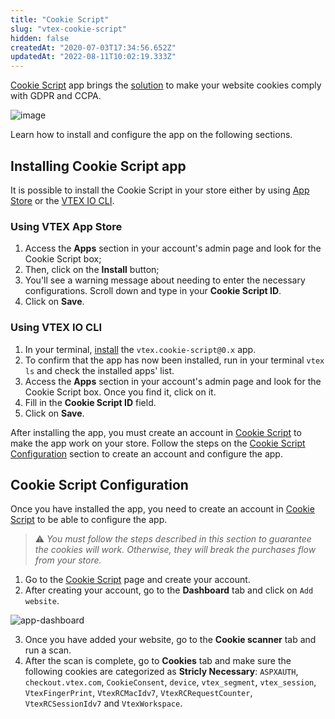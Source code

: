 ```yaml
---
title: "Cookie Script"
slug: "vtex-cookie-script"
hidden: false
createdAt: "2020-07-03T17:34:56.652Z"
updatedAt: "2022-08-11T10:02:19.333Z"
---
```


[Cookie Script](https://cookie-script.com/) app brings the [solution](https://apps.vtex.com/vtex-cookie-script/p) to make your website cookies comply with GDPR and CCPA.

![image](https://cdn.jsdelivr.net/gh/vtexdocs/dev-portal-content@main/images/vtex-cookie-script-0.png)

Learn how to install and configure the app on the following sections.


## Installing Cookie Script app

It is possible to install the Cookie Script in your store either by using [App Store](https://apps.vtex.com/vtex-cookie-script/p) or the [VTEX IO CLI](https://developers.vtex.com/docs/guides/vtex-io-documentation-vtex-io-cli-installation-and-command-reference).


  ### Using VTEX App Store
 
  
1. Access the **Apps** section in your account's admin page and look for the Cookie Script box;
2. Then, click on the **Install** button;
3. You'll see a warning message about needing to enter the necessary configurations. Scroll down and type in your **Cookie Script ID**.
4. Click on **Save**.

### Using VTEX IO CLI
 

1. In your terminal, [install](https://developers.vtex.com/docs/guides/vtex-io-documentation-installing-an-app/) the `vtex.cookie-script@0.x` app. 
3. To confirm that the app has now been installed, run in your terminal `vtex ls` and check the installed apps' list. 
4. Access the **Apps** section in your account's admin page and look for the Cookie Script box. Once you find it, click on it.
5. Fill in the **Cookie Script ID** field.
6. Click on **Save**.



After installing the app, you must create an account in [Cookie Script](https://cookie-script.com/create-an-account.html) to make the app work on your store. Follow the steps on the [Cookie Script Configuration](#cookie-script-configuration) section to create an account and configure the app.

## Cookie Script Configuration
Once you have installed the app, you need to create an account in [Cookie Script](https://cookie-script.com/create-an-account.html) to be able to configure the app.

>⚠️ *You must follow the steps described in this section to guarantee the cookies will work. Otherwise, they will break the purchases flow from your store.*

1. Go to the [Cookie Script](https://cookie-script.com/create-an-account.html) page and create your account.
2. After creating your account, go to the **Dashboard** tab and click on `Add website`.

![app-dashboard](https://cdn.jsdelivr.net/gh/vtexdocs/dev-portal-content@main/images/vtex-cookie-script-1.gif)

3. Once you have added your website, go to the **Cookie scanner** tab and run a scan. 
2. After the scan is complete, go to **Cookies** tab and make sure the following cookies are categorized as **Stricly Necessary**: `ASPXAUTH`, `checkout.vtex.com`, `CookieConsent`, `device`, `vtex_segment`, `vtex_session`, `VtexFingerPrint`, `VtexRCMacIdv7`, `VtexRCRequestCounter`, `VtexRCSessionIdv7` and `VtexWorkspace`.
